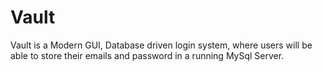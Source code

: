 # Vault
Vault is a Modern GUI, Database driven login system, where users will be able to store their emails and password in a running MySql Server.
